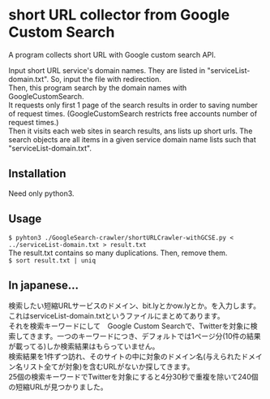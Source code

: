 # short URL collector from Google Custom Search
A program collects short URL with Google custom search API.

Input short URL service's domain names. They are listed in "serviceList-domain.txt". So, input the file with redirection.  
Then, this program search by the domain names with GoogleCustomSearch.  
It requests only first 1 page of the search results in order to saving number of request times. (GoogleCustomSearch restricts free accounts  number of request times.)  
Then it visits each web sites in search results, ans lists up short urls. The search objects are all items in a given service domain name lists such that "serviceList-domain.txt". 


## Installation
Need only python3.

## Usage
`$ pyhton3 ./GoogleSearch-crawler/shortURLCrawler-withGCSE.py < ../serviceList-domain.txt > result.txt`  
The result.txt contains so many duplications. Then, remove them.  
`$ sort result.txt | uniq`  

## In japanese... 
  
検索したい短縮URLサービスのドメイン、bit.lyとかow.lyとか。を入力します。これはserviceList-domain.txtというファイルにまとめてあります。  
それを検索キーワードにして　Google Custom Searchで、Twitterを対象に検索してきます。一つのキーワードにつき、デフォルトでは1ページ分(10件の結果が載ってる)しか検索結果はもらっていません。  
検索結果を1件ずつ訪れ、そのサイトの中に対象のドメイン名(与えられたドメイン名リスト全てが対象)を含むURLがないか探してきます。  
25個の検索キーワードでTwitterを対象にすると4分30秒で重複を除いて240個の短縮URLが見つかりました。  



